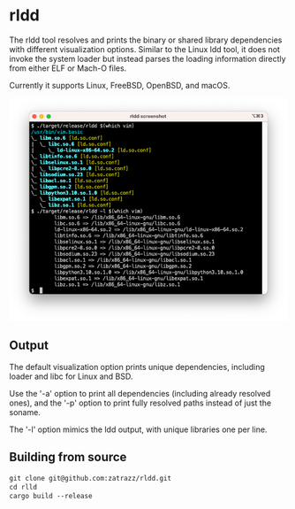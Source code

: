 # rldd

The rldd tool resolves and prints the binary or shared library dependencies with different visualization options.  Similar to the Linux ldd tool, it does not invoke the system loader but instead parses the loading information directly from either ELF or Mach-O files.

Currently it supports Linux, FreeBSD, OpenBSD, and macOS.

![screenshot](doc/screenshot.png)

## Output

The default visualization option prints unique dependencies, including loader and libc for Linux and BSD.

Use the '-a' option to print all dependencies (including already resolved ones), and the '-p' option to print fully resolved paths instead of just the soname.

The '-l' option mimics the ldd output, with unique libraries one per line.


## Building from source

```
git clone git@github.com:zatrazz/rldd.git
cd rlld
cargo build --release
```
